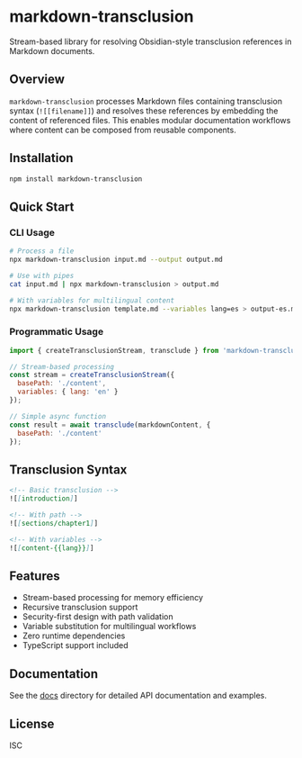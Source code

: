 # markdown-transclusion

Stream-based library for resolving Obsidian-style transclusion references in Markdown documents.

## Overview

`markdown-transclusion` processes Markdown files containing transclusion syntax (`![[filename]]`) and resolves these references by embedding the content of referenced files. This enables modular documentation workflows where content can be composed from reusable components.

## Installation

```bash
npm install markdown-transclusion
```

## Quick Start

### CLI Usage

```bash
# Process a file
npx markdown-transclusion input.md --output output.md

# Use with pipes
cat input.md | npx markdown-transclusion > output.md

# With variables for multilingual content
npx markdown-transclusion template.md --variables lang=es > output-es.md
```

### Programmatic Usage

```javascript
import { createTransclusionStream, transclude } from 'markdown-transclusion';

// Stream-based processing
const stream = createTransclusionStream({
  basePath: './content',
  variables: { lang: 'en' }
});

// Simple async function
const result = await transclude(markdownContent, {
  basePath: './content'
});
```

## Transclusion Syntax

```markdown
<!-- Basic transclusion -->
![[introduction]]

<!-- With path -->
![[sections/chapter1]]

<!-- With variables -->
![[content-{{lang}}]]
```

## Features

- Stream-based processing for memory efficiency
- Recursive transclusion support
- Security-first design with path validation
- Variable substitution for multilingual workflows
- Zero runtime dependencies
- TypeScript support included

## Documentation

See the [docs](./docs) directory for detailed API documentation and examples.

## License

ISC